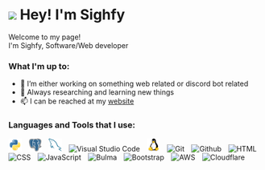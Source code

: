 <h1><img src="https://emojis.slackmojis.com/emojis/images/1531849430/4246/blob-sunglasses.gif?1531849430" width="30"/> Hey! I'm Sighfy</h1>

Welcome to my page!  
I'm Sighfy, Software/Web developer

### What I'm up to:
- 🔭 I’m either working on something web related or discord bot related
- 🧐 Always researching and learning new things
- 📫 I can be reached at my [website][website]

### Languages and Tools that I use:

<p>
  <img  alt="Python" width="26px" src="https://raw.githubusercontent.com/devicons/devicon/master/icons/python/python-original.svg" style="padding-right:10px;" />
  <img  alt="PostgreSQL" width="26px" src="https://github.com/devicons/devicon/blob/master/icons/postgresql/postgresql-original.svg" style="padding-right:10px;" />
  <img  alt="MySQL" width="26px" src="https://github.com/devicons/devicon/blob/master/icons/mysql/mysql-original.svg" style="padding-right:10px;" />
  <img  alt="Visual Studio Code" width="26px" src="https://cdn.jsdelivr.net/gh/devicons/devicon/icons/vscode/vscode-original.svg" style="padding-right:10px;" />
  <img  alt="Linux" width="26px" src="https://github.com/devicons/devicon/blob/master/icons/linux/linux-original.svg" style="padding-right:10px;" />
  <img  alt="Git" width="26px" src="https://cdn.jsdelivr.net/gh/devicons/devicon/icons/git/git-original.svg" style="padding-right:10px;" />
  <img  alt="Github" width="26px" src="https://raw.githubusercontent.com/jmnote/z-icons/master/svg/github.svg" style="padding-right:10px;" />
  <img  alt="HTML" width="26px" src="https://cdn.jsdelivr.net/gh/devicons/devicon/icons/html5/html5-original.svg" style="padding-right:10px;" />
  <img  alt="CSS" width="26px" src="https://cdn.jsdelivr.net/gh/devicons/devicon/icons/css3/css3-original.svg" style="padding-right:10px;" />
  <img  alt="JavaScript" width="26px" src="https://cdn.jsdelivr.net/gh/devicons/devicon/icons/javascript/javascript-original.svg" style="padding-right:10px;" />
  <img  alt="Bulma" width="26px" src="https://cdn.jsdelivr.net/gh/devicons/devicon@latest/icons/bulma/bulma-plain.svg" style="padding-right:10px;" />
  <img  alt="Bootstrap" width="26px" src="https://cdn.jsdelivr.net/gh/devicons/devicon@latest/icons/bootstrap/bootstrap-original.svg" style="padding-right:10px;" />
  <img  alt="AWS" width="26px" src="https://cdn.jsdelivr.net/gh/devicons/devicon@latest/icons/amazonwebservices/amazonwebservices-original-wordmark.svg" style="padding-right:10px;" />
  <img  alt="Cloudflare" width="26px" src="https://cdn.jsdelivr.net/gh/devicons/devicon@latest/icons/cloudflare/cloudflare-original.svg" style="padding-right:10px;" />
</p>

[website]: https://sighfy.dev
<!--
**Sighfy/sighfy** is a ✨ _special_ ✨ repository because its `README.md` (this file) appears on your GitHub profile.

Here are some ideas to get you started:

- 🔭 I’m currently working on ...
- 🌱 I’m currently learning ...
- 👯 I’m looking to collaborate on ...
- 🤔 I’m looking for help with ...
- 💬 Ask me about ...
- 📫 How to reach me: ...
- 😄 Pronouns: ...
- ⚡ Fun fact: ...
-->


[website]: https://sighfy.dev
<!--
**Sighfy/sighfy** is a ✨ _special_ ✨ repository because its `README.md` (this file) appears on your GitHub profile.

Here are some ideas to get you started:

- 🔭 I’m currently working on ...
- 🌱 I’m currently learning ...
- 👯 I’m looking to collaborate on ...
- 🤔 I’m looking for help with ...
- 💬 Ask me about ...
- 📫 How to reach me: ...
- 😄 Pronouns: ...
- ⚡ Fun fact: ...
-->
